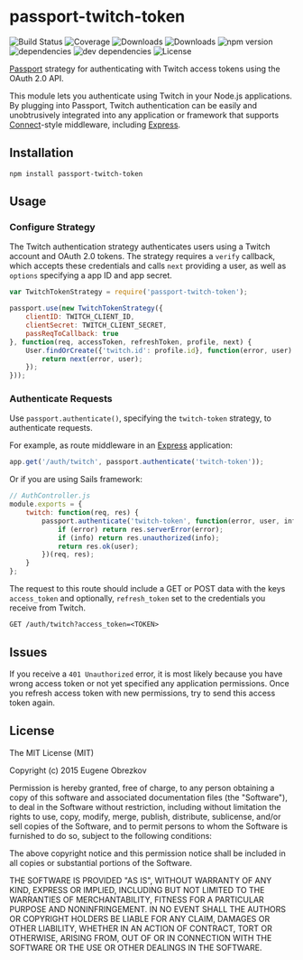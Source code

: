 # passport-twitch-token

![Build Status](https://img.shields.io/travis/ghaiklor/passport-twitch-token.svg)
![Coverage](https://img.shields.io/coveralls/ghaiklor/passport-twitch-token.svg)
![Downloads](https://img.shields.io/npm/dm/passport-twitch-token.svg)
![Downloads](https://img.shields.io/npm/dt/passport-twitch-token.svg)
![npm version](https://img.shields.io/npm/v/passport-twitch-token.svg)
![dependencies](https://img.shields.io/david/ghaiklor/passport-twitch-token.svg)
![dev dependencies](https://img.shields.io/david/dev/ghaiklor/passport-twitch-token.svg)
![License](https://img.shields.io/npm/l/passport-twitch-token.svg)

[Passport](http://passportjs.org/) strategy for authenticating with Twitch access tokens using the OAuth 2.0 API.

This module lets you authenticate using Twitch in your Node.js applications.
By plugging into Passport, Twitch authentication can be easily and unobtrusively integrated into any application or framework that supports [Connect](http://www.senchalabs.org/connect/)-style middleware, including [Express](http://expressjs.com/).

## Installation

```shell
npm install passport-twitch-token
```

## Usage

### Configure Strategy

The Twitch authentication strategy authenticates users using a Twitch account and OAuth 2.0 tokens.
The strategy requires a `verify` callback, which accepts these credentials and calls `next` providing a user, as well as `options` specifying a app ID and app secret.

```javascript
var TwitchTokenStrategy = require('passport-twitch-token');

passport.use(new TwitchTokenStrategy({
    clientID: TWITCH_CLIENT_ID,
    clientSecret: TWITCH_CLIENT_SECRET,
    passReqToCallback: true
}, function(req, accessToken, refreshToken, profile, next) {
    User.findOrCreate({'twitch.id': profile.id}, function(error, user) {
        return next(error, user);
    });
}));
```

### Authenticate Requests

Use `passport.authenticate()`, specifying the `twitch-token` strategy, to authenticate requests.

For example, as route middleware in an [Express](http://expressjs.com/) application:

```javascript
app.get('/auth/twitch', passport.authenticate('twitch-token'));
```

Or if you are using Sails framework:

```javascript
// AuthController.js
module.exports = {
    twitch: function(req, res) {
        passport.authenticate('twitch-token', function(error, user, info) {
            if (error) return res.serverError(error);
            if (info) return res.unauthorized(info);
            return res.ok(user);
        })(req, res);
    }
};
```

The request to this route should include a GET or POST data with the keys `access_token` and optionally, `refresh_token` set to the credentials you receive from Twitch.

```
GET /auth/twitch?access_token=<TOKEN>
```

## Issues

If you receive a `401 Unauthorized` error, it is most likely because you have wrong access token or not yet specified any application permissions.
Once you refresh access token with new permissions, try to send this access token again.

## License

The MIT License (MIT)

Copyright (c) 2015 Eugene Obrezkov

Permission is hereby granted, free of charge, to any person obtaining a copy
of this software and associated documentation files (the "Software"), to deal
in the Software without restriction, including without limitation the rights
to use, copy, modify, merge, publish, distribute, sublicense, and/or sell
copies of the Software, and to permit persons to whom the Software is
furnished to do so, subject to the following conditions:

The above copyright notice and this permission notice shall be included in all
copies or substantial portions of the Software.

THE SOFTWARE IS PROVIDED "AS IS", WITHOUT WARRANTY OF ANY KIND, EXPRESS OR
IMPLIED, INCLUDING BUT NOT LIMITED TO THE WARRANTIES OF MERCHANTABILITY,
FITNESS FOR A PARTICULAR PURPOSE AND NONINFRINGEMENT. IN NO EVENT SHALL THE
AUTHORS OR COPYRIGHT HOLDERS BE LIABLE FOR ANY CLAIM, DAMAGES OR OTHER
LIABILITY, WHETHER IN AN ACTION OF CONTRACT, TORT OR OTHERWISE, ARISING FROM,
OUT OF OR IN CONNECTION WITH THE SOFTWARE OR THE USE OR OTHER DEALINGS IN THE
SOFTWARE.
